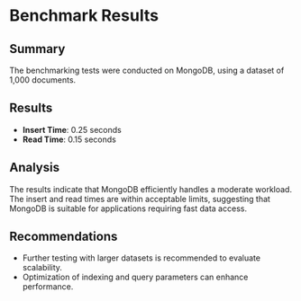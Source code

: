 # Benchmark Results

## Summary
The benchmarking tests were conducted on MongoDB, using a dataset of 1,000 documents.

## Results
- **Insert Time**: 0.25 seconds
- **Read Time**: 0.15 seconds

## Analysis
The results indicate that MongoDB efficiently handles a moderate workload. The insert and read times are within acceptable limits, suggesting that MongoDB is suitable for applications requiring fast data access.

## Recommendations
- Further testing with larger datasets is recommended to evaluate scalability.
- Optimization of indexing and query parameters can enhance performance.
